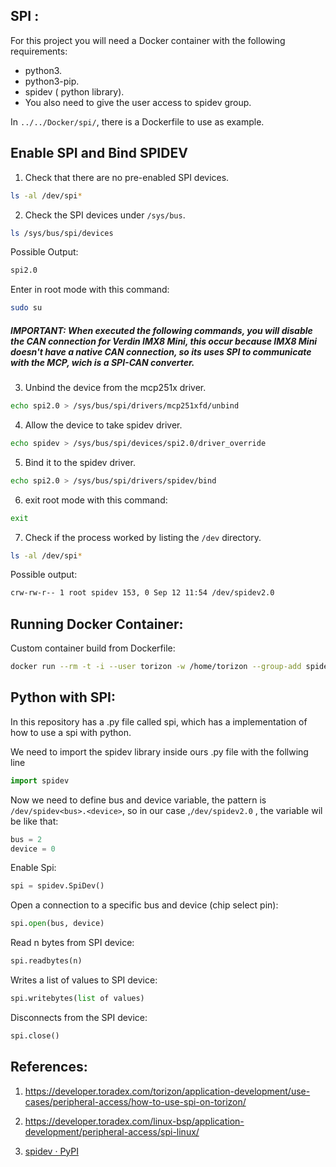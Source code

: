 ## SPI :

For this project you will need a Docker container with the following requirements:

- python3.
- python3-pip.
- spidev ( python library).
- You also need to give the user access to spidev group.

In `../../Docker/spi/`, there is a Dockerfile to use as example.

## Enable SPI and Bind SPIDEV

1. Check that there are no pre-enabled SPI devices.

```bash
ls -al /dev/spi*
```

2. Check the SPI devices under `/sys/bus`.

```bash
ls /sys/bus/spi/devices 
```

Possible Output:

```bash
spi2.0
```

Enter in root mode with this command: 

```bash
sudo su
```

##### IMPORTANT: When executed the following commands, you will disable the CAN connection for Verdin IMX8 Mini, this occur because IMX8 Mini doesn't have a native CAN connection,  so its uses SPI to communicate with the MCP, wich is a SPI-CAN converter.

3. Unbind the device from the mcp251x driver.

```bash
echo spi2.0 > /sys/bus/spi/drivers/mcp251xfd/unbind
```

4. Allow the device to take spidev driver.

```bash
echo spidev > /sys/bus/spi/devices/spi2.0/driver_override
```

5. Bind it to the spidev driver.

```bash
echo spi2.0 > /sys/bus/spi/drivers/spidev/bind
```

6. exit root mode with this command: 

```bash
exit
```

7. Check if the process worked by listing the `/dev` directory.

```bash
ls -al /dev/spi*
```

Possible output: 

```bash
crw-rw-r-- 1 root spidev 153, 0 Sep 12 11:54 /dev/spidev2.0
```

## Running Docker Container:

Custom container build from Dockerfile:

```bash
docker run --rm -t -i --user torizon -w /home/torizon --group-add spidev --device /dev/spidev2.0:/dev/spidev2.0  <username>/<name-of-image> 
```

## Python with SPI:

In this repository has a .py file called spi, which has a implementation of how to use a spi with python.

We need to import the spidev library inside ours .py file with the follwing line

```python
import spidev
```

Now we need to define bus and device variable, the pattern is ` /dev/spidev<bus>.<device>`, so in our case ,`/dev/spidev2.0`  , the variable wil be like that:

```python
bus = 2
device = 0
```

Enable Spi:

```python
spi = spidev.SpiDev()
```

Open a connection to a specific bus and device (chip select pin):

```python
spi.open(bus, device)
```

Read n bytes from SPI device:

```python
spi.readbytes(n)
```

Writes a list of values to SPI device:

```python
spi.writebytes(list of values)
```

Disconnects from the SPI device:

```python
spi.close()
```

## References:

1. https://developer.toradex.com/torizon/application-development/use-cases/peripheral-access/how-to-use-spi-on-torizon/

2. https://developer.toradex.com/linux-bsp/application-development/peripheral-access/spi-linux/

3. [spidev · PyPI](https://pypi.org/project/spidev/)
